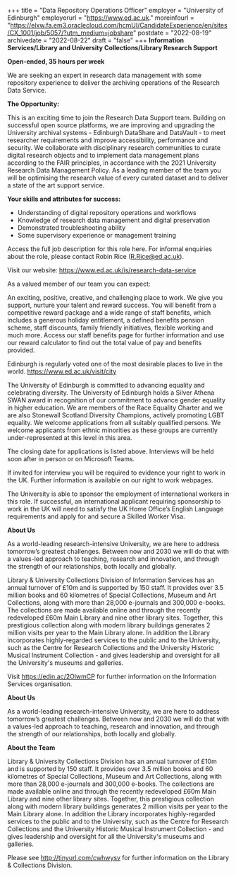 +++
title = "Data Repository Operations Officer"
employer = "University of Edinburgh"
employerurl = "https://www.ed.ac.uk."
moreinfourl = "https://elxw.fa.em3.oraclecloud.com/hcmUI/CandidateExperience/en/sites/CX_1001/job/5057/?utm_medium=jobshare"
postdate = "2022-08-19"
archivedate = "2022-08-22"
draft = "false"
+++
**Information Services/Library and University Collections/Library Research Support**

**Open-ended, 35 hours per week**

We are seeking an expert in research data management with some repository experience to deliver the archiving operations of the Research Data Service.

**The Opportunity:**

This is an exciting time to join the Research Data Support team. Building on successful open source platforms, we are improving and upgrading the University archival systems - Edinburgh DataShare and DataVault - to meet researcher requirements and improve accessibility, performance and security. We collaborate with disciplinary research communities to curate digital research objects and to implement data management plans according to the FAIR principles, in accordance with the 2021 University Research Data Management Policy. As a leading member of the team you will be optimising the research value of every curated dataset and to deliver a state of the art support service.

**Your skills and attributes for success:**

- Understanding of digital repository operations and workflows
- Knowledge of research data management and digital preservation
- Demonstrated troubleshooting ability
- Some supervisory experience or management training

Access the full job description for this role here. For informal enquiries about the role, please contact Robin Rice (R.Rice@ed.ac.uk).

Visit our website: https://www.ed.ac.uk/is/research-data-service

As a valued member of our team you can expect:

An exciting, positive, creative, and challenging place to work. We give you support, nurture your talent and reward success. You will benefit from a competitive reward package and a wide range of staff benefits, which includes a generous holiday entitlement, a defined benefits pension scheme, staff discounts, family friendly initiatives, flexible working and much more. Access our staff benefits page for further information and use our reward calculator to find out the total value of pay and benefits provided.

Edinburgh is regularly voted one of the most desirable places to live in the world. https://www.ed.ac.uk/visit/city

The University of Edinburgh is committed to advancing equality and celebrating diversity. The University of Edinburgh holds a Silver Athena SWAN award in recognition of our commitment to advance gender equality in higher education. We are members of the Race Equality Charter and we are also Stonewall Scotland Diversity Champions, actively promoting LGBT equality. We welcome applications from all suitably qualified persons. We welcome applicants from ethnic minorities as these groups are currently under-represented at this level in this area.

The closing date for applications is listed above. Interviews will be held soon after in person or on Microsoft Teams.

If invited for interview you will be required to evidence your right to work in the UK. Further information is available on our right to work webpages.

The University is able to sponsor the employment of international workers in this role. If successful, an international applicant requiring sponsorship to work in the UK will need to satisfy the UK Home Office’s English Language requirements and apply for and secure a Skilled Worker Visa.

**About Us**

As a world-leading research-intensive University, we are here to address tomorrow’s greatest challenges. Between now and 2030 we will do that with a values-led approach to teaching, research and innovation, and through the strength of our relationships, both locally and globally.

Library & University Collections Division of Information Services has an annual turnover of £10m and is supported by 150 staff. It provides over 3.5 million books and 60 kilometres of Special Collections, Museum and Art Collections, along with more than 28,000 e-journals and 300,000 e-books. The collections are made available online and through the recently redeveloped £60m Main Library and nine other library sites. Together, this prestigious collection along with modern library buildings generates 2 million visits per year to the Main Library alone. In addition the Library incorporates highly-regarded services to the public and to the University, such as the Centre for Research Collections and the University Historic Musical Instrument Collection - and gives leadership and oversight for all the University's museums and galleries.

Visit https://edin.ac/2OlwmCP for further information on the Information Services organisation.

**About Us**

As a world-leading research-intensive University, we are here to address tomorrow’s greatest challenges. Between now and 2030 we will do that with a values-led approach to teaching, research and innovation, and through the strength of our relationships, both locally and globally.

**About the Team**

Library & University Collections Division has an annual turnover of £10m and is supported by 150 staff.  It provides over 3.5 million books and 60 kilometres of Special Collections, Museum and Art Collections, along with more than 28,000 e-journals and 300,000 e-books. The collections are made available online and through the recently redeveloped £60m Main Library and nine other library sites. Together, this prestigious collection along with modern library buildings generates 2 million visits per year to the Main Library alone. In addition the Library incorporates highly-regarded services to the public and to the University, such as the Centre for Research Collections and the University Historic Musical Instrument Collection - and gives leadership and oversight for all the University's museums and galleries.

Please see http://tinyurl.com/cwhwysv for further information on the Library & Collections Division.
